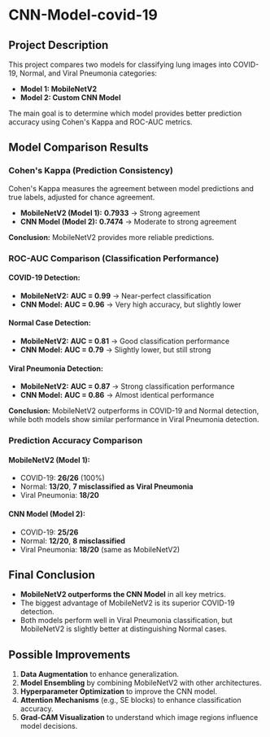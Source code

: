 # CNN-Model-covid-19

## Project Description
This project compares two models for classifying lung images into COVID-19, Normal, and Viral Pneumonia categories:
- **Model 1: MobileNetV2**
- **Model 2: Custom CNN Model**

The main goal is to determine which model provides better prediction accuracy using Cohen's Kappa and ROC-AUC metrics.

## Model Comparison Results

### Cohen's Kappa (Prediction Consistency)
Cohen's Kappa measures the agreement between model predictions and true labels, adjusted for chance agreement.
- **MobileNetV2 (Model 1):** **0.7933** → Strong agreement
- **CNN Model (Model 2):** **0.7474** → Moderate to strong agreement

**Conclusion:** MobileNetV2 provides more reliable predictions.

### ROC-AUC Comparison (Classification Performance)
#### COVID-19 Detection:
- **MobileNetV2:** **AUC = 0.99** → Near-perfect classification
- **CNN Model:** **AUC = 0.96** → Very high accuracy, but slightly lower

#### Normal Case Detection:
- **MobileNetV2:** **AUC = 0.81** → Good classification performance
- **CNN Model:** **AUC = 0.79** → Slightly lower, but still strong

#### Viral Pneumonia Detection:
- **MobileNetV2:** **AUC = 0.87** → Strong classification performance
- **CNN Model:** **AUC = 0.86** → Almost identical performance

**Conclusion:** MobileNetV2 outperforms in COVID-19 and Normal detection, while both models show similar performance in Viral Pneumonia detection.

### Prediction Accuracy Comparison
#### MobileNetV2 (Model 1):
- COVID-19: **26/26** (100%)
- Normal: **13/20**, **7 misclassified as Viral Pneumonia**
- Viral Pneumonia: **18/20**

#### CNN Model (Model 2):
- COVID-19: **25/26**
- Normal: **12/20**, **8 misclassified**
- Viral Pneumonia: **18/20** (same as MobileNetV2)

## Final Conclusion
- **MobileNetV2 outperforms the CNN Model** in all key metrics.
- The biggest advantage of MobileNetV2 is its superior COVID-19 detection.
- Both models perform well in Viral Pneumonia classification, but MobileNetV2 is slightly better at distinguishing Normal cases.

## Possible Improvements
1. **Data Augmentation** to enhance generalization.
2. **Model Ensembling** by combining MobileNetV2 with other architectures.
3. **Hyperparameter Optimization** to improve the CNN model.
4. **Attention Mechanisms** (e.g., SE blocks) to enhance classification accuracy.
5. **Grad-CAM Visualization** to understand which image regions influence model decisions.







